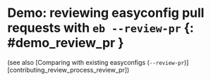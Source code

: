 # Demo: reviewing easyconfig pull requests with `eb --review-pr` {: #demo_review_pr }

(see also [Comparing with existing easyconfigs (`--review-pr`)][contributing_review_process_review_pr])

<asciinema-player src="/ascii/review_pr.json" cols="100" rows="30" />
